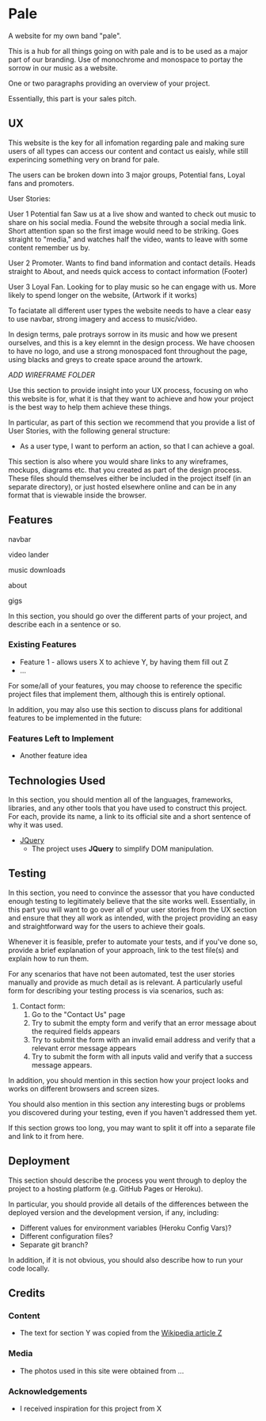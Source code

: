 # Pale

A website for my own band "pale".

This is a hub for all things going on with pale and is to be used as a major part of our branding. Use of monochrome and monospace to portay the sorrow in our music as a website. 


One or two paragraphs providing an overview of your project.

Essentially, this part is your sales pitch.
 
## UX

This website is the key for all infomation regarding pale and making sure users of all types can access our content and contact us eaisly, while still experincing something very on brand for pale. 

The users can be broken down into 3 major groups, Potential fans, Loyal fans and promoters. 

User Stories:

User 1
Potential fan Saw us at a live show and wanted to check out music to share on his social media. Found the website through a social media link. Short attention span so the first image would need to be striking. Goes straight to "media," and watches half the video, wants to leave with some content remember us by.

User 2
Promoter. Wants to find band information and contact details. Heads straight to About, and needs quick access to contact information (Footer)

User 3
Loyal Fan. Looking for to play music so he can engage with us. More likely to spend longer on the website, (Artwork if it works)

To faciatate all different user types the website needs to have a clear easy to use navbar, strong imagery and access to music/video. 

In design terms, pale protrays sorrow in its music and how we present ourselves, and this is a key elemnt in the design process. We have choosen to have no logo, and use a strong monospaced font throughout the page, using blacks and greys to create space around the artowrk.

*ADD WIREFRAME FOLDER*

 
Use this section to provide insight into your UX process, focusing on who this website is for, what it is that they want to achieve and how your project is the best way to help them achieve these things.

In particular, as part of this section we recommend that you provide a list of User Stories, with the following general structure:
- As a user type, I want to perform an action, so that I can achieve a goal.

This section is also where you would share links to any wireframes, mockups, diagrams etc. that you created as part of the design process. These files should themselves either be included in the project itself (in an separate directory), or just hosted elsewhere online and can be in any format that is viewable inside the browser.

## Features

navbar

video lander

music downloads

about

gigs

In this section, you should go over the different parts of your project, and describe each in a sentence or so.
 
### Existing Features
- Feature 1 - allows users X to achieve Y, by having them fill out Z
- ...

For some/all of your features, you may choose to reference the specific project files that implement them, although this is entirely optional.

In addition, you may also use this section to discuss plans for additional features to be implemented in the future:

### Features Left to Implement
- Another feature idea

## Technologies Used

In this section, you should mention all of the languages, frameworks, libraries, and any other tools that you have used to construct this project. For each, provide its name, a link to its official site and a short sentence of why it was used.

- [JQuery](https://jquery.com)
    - The project uses **JQuery** to simplify DOM manipulation.


## Testing

In this section, you need to convince the assessor that you have conducted enough testing to legitimately believe that the site works well. Essentially, in this part you will want to go over all of your user stories from the UX section and ensure that they all work as intended, with the project providing an easy and straightforward way for the users to achieve their goals.

Whenever it is feasible, prefer to automate your tests, and if you've done so, provide a brief explanation of your approach, link to the test file(s) and explain how to run them.

For any scenarios that have not been automated, test the user stories manually and provide as much detail as is relevant. A particularly useful form for describing your testing process is via scenarios, such as:

1. Contact form:
    1. Go to the "Contact Us" page
    2. Try to submit the empty form and verify that an error message about the required fields appears
    3. Try to submit the form with an invalid email address and verify that a relevant error message appears
    4. Try to submit the form with all inputs valid and verify that a success message appears.

In addition, you should mention in this section how your project looks and works on different browsers and screen sizes.

You should also mention in this section any interesting bugs or problems you discovered during your testing, even if you haven't addressed them yet.

If this section grows too long, you may want to split it off into a separate file and link to it from here.

## Deployment

This section should describe the process you went through to deploy the project to a hosting platform (e.g. GitHub Pages or Heroku).

In particular, you should provide all details of the differences between the deployed version and the development version, if any, including:
- Different values for environment variables (Heroku Config Vars)?
- Different configuration files?
- Separate git branch?

In addition, if it is not obvious, you should also describe how to run your code locally.


## Credits

### Content
- The text for section Y was copied from the [Wikipedia article Z](https://en.wikipedia.org/wiki/Z)

### Media
- The photos used in this site were obtained from ...

### Acknowledgements

- I received inspiration for this project from X